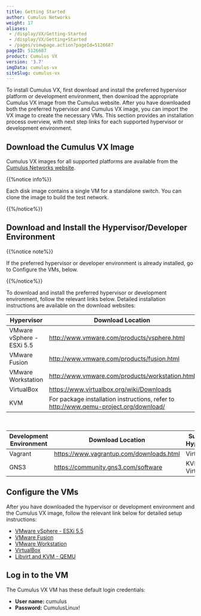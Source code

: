 ```yaml
---
title: Getting Started
author: Cumulus Networks
weight: 17
aliases:
 - /display/VX/Getting-Started
 - /display/VX/Getting+Started
 - /pages/viewpage.action?pageId=5126687
pageID: 5126687
product: Cumulus VX
version: '3.7'
imgData: cumulus-vx
siteSlug: cumulus-vx
---
```

To install Cumulus VX, first download and install the preferred
hypervisor platform or development environment, then download the
appropriate Cumulus VX image from the Cumulus website. After you have
downloaded both the preferred hypervisor and Cumulus VX image, you can
import the VX image to create the necessary VMs. This section provides
an installation process overview, with next step links for each
supported hypervisor or development environment.

## Download the Cumulus VX Image

Cumulus VX images for all supported platforms are available from the
[Cumulus Networks website](https://cumulusnetworks.com/products/cumulus-vx/download/).

{{%notice info%}}

Each disk image contains a single VM for a standalone switch. You can
clone the image to build the test network.

{{%/notice%}}

## Download and Install the Hypervisor/Developer Environment

{{%notice note%}}

If the preferred hypervisor or developer environment is already
installed, go to Configure the VMs, below.

{{%/notice%}}

To download and install the preferred hypervisor or development
environment, follow the relevant links below. Detailed installation
instructions are available on the download websites:

| Hypervisor                | Download Location     |
| ------------------------- | ------------------------------------ |
| VMware vSphere - ESXi 5.5 | <http://www.vmware.com/products/vsphere.html>  |
| VMware Fusion             | <http://www.vmware.com/products/fusion.html>    |
| VMware Workstation        | <http://www.vmware.com/products/workstation.html>  |
| VirtualBox                | <https://www.virtualbox.org/wiki/Downloads> |
| KVM                       | For package installation instructions, refer to <http://www.qemu-project.org/download/> |

&nbsp;

| Development Environment | Download Location                          | Supported Hypervisors |
| ----------------------- | ------------------------------------------ | --------------------- |
| Vagrant                 | <https://www.vagrantup.com/downloads.html> | VirtualBox            |
| GNS3                    | <https://community.gns3.com/software>      | KVM, VirtualBox       |

## Configure the VMs

After you have downloaded the hypervisor or development environment and
the Cumulus VX image, follow the relevant link below for detailed setup
instructions:

  - [VMware vSphere - ESXi 5.5](VMware-vSphere-ESXi-5.5/)
  - [VMware Fusion](VMware-Fusion/)
  - [VMware Workstation](VMware-Workstation/)
  - [VirtualBox](VirtualBox/)
  - [Libvirt and KVM - QEMU](Libvirt-and-KVM-QEMU/)

## Log in to the VM

The Cumulus VX VM has these default login credentials:

  - **User name:** cumulus
  - **Password:** CumulusLinux\!
